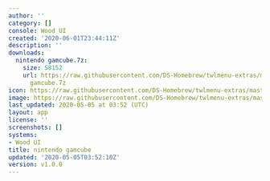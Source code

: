 ```yaml
---
author: ''
category: []
console: Wood UI
created: '2020-06-01T23:44:11Z'
description: ''
downloads:
  nintendo gamcube.7z:
    size: 58152
    url: https://raw.githubusercontent.com/DS-Homebrew/twlmenu-extras/master/_nds/TWiLightMenu/akmenu/themes/nintendo
      gamcube.7z
icon: https://raw.githubusercontent.com/DS-Homebrew/twlmenu-extras/master/unistore/icons/ak.png
image: https://raw.githubusercontent.com/DS-Homebrew/twlmenu-extras/master/unistore/icons/ak.png
last_updated: 2020-05-05 at 03:52 (UTC)
layout: app
license: ''
screenshots: []
systems:
- Wood UI
title: nintendo gamcube
updated: '2020-05-05T03:52:10Z'
version: v1.0.0
---
```

